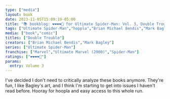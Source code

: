 ```yaml
---
type: ["media"]
layout: book
date: 2023-11-05T15:09:19-05:00
title: "📚 bookblog: ❤️❤️❤️❤️🖤 for Ultimate Spider-Man: Vol. 3, Double Trouble, by Brian Michael Bendis and Mark Bagley"
tags: ["Ultimate Spider-Man","hoppla","Brian Michael Bendis","Mark Bagley","Spider-Man","comics"]
media: ["book","comic"]
titles: ["Double Trouble"]
creators: ["Brian Michael Bendis","Mark Bagley"]
series: ["Ultimate Spider-Man"]
franchise: ["Marvel","Ultimate Marvel (2000)","Spider-Man"]
ratings: ["❤️❤️❤️❤️🖤"]
params:
  entry: Volume 3
---
```


I've decided I don't need to critically analyze these books anymore. They're fun, I like Bagley's art, and I think I'm starting to get into issues I haven't read before. Hooray for hoopla and easy access to this whole run.
